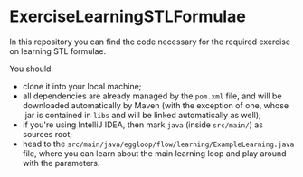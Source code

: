 # ExerciseLearningSTLFormulae
In this repository you can find the code necessary for the required exercise on learning STL formulae.

You should:
* clone it into your local machine;
* all dependencies are already managed by the `pom.xml` file, and will be downloaded automatically by Maven (with the exception of one, whose .jar is contained in `libs` and will be linked automatically as well);
* if you're using IntelliJ IDEA, then mark `java` (inside `src/main/`) as sources root;
* head to the `src/main/java/eggloop/flow/learning/ExampleLearning.java` file, where you can learn about the main learning loop and play around with the parameters.

